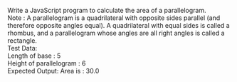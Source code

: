 <p>Write a JavaScript program to calculate the area of a parallelogram. <br>
Note : A parallelogram is a quadrilateral with opposite sides parallel (and therefore opposite angles equal). A quadrilateral with equal sides is called a rhombus, and a parallelogram whose angles are all right angles is called a rectangle.<br>
Test Data:<br>
Length of base : 5<br>
Height of parallelogram : 6<br>
Expected Output: Area is : 30.0

